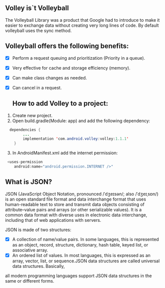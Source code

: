 ## Volley is`t Volleyball
  The Volleyball Library was a product that Google had to introduce to make it easier to exchange data without creating very long lines of code. By default volleyball uses the sync method.

## Volleyball offers the following benefits:
- [x] Perform a request queuing and prioritization (Priority in a queue).
- [x] Very effective for cache and storage efficiency (memory).
- [x] Can make class changes as needed.
- [x] Can cancel in a request.
  
   ##  How to add Volley to a project:
1. Create new project.
2. Open build.gradle(Module: app) and add the following dependency:
```java
  dependencies {
        ...
        implementation 'com.android.volley:volley:1.1.1'
    }
```
3. In AndroidManifest.xml add the internet permission:
```java
 <uses-permission
    android:name="android.permission.INTERNET />"
```
## What is JSON?
  JSON (JavaScript Object Notation, pronounced /ˈdʒeɪsən/; also /ˈdʒeɪˌsɒn/) 
  is an open standard file format and data interchange format that uses human-readable text to store 
  and transmit data objects consisting of attribute–value pairs and arrays (or other serializable values). 
  It is a common data format with diverse uses in electronic data interchange, including that of web applications with servers.<br>
  
  JSON is made of two structures:
  - [x] A collection of name/value pairs. In some languages, this is represented as an object, record, structure, dictionary, hash table, keyed list, or associative array.
  - [x] An ordered list of values. In most languages, this is expressed as an array, vector, list, or sequence.JSON data structures are called universal data structures. Basically,

all modern programming languages support JSON data structures in the same or different forms.
